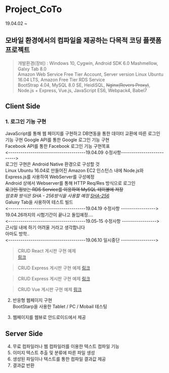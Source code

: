 # Project_CoTo
19.04.02 ~ 

## 모바일 환경에서의 컴파일을 제공하는 다목적 코딩 플랫폼 프로젝트  
  
>개발환경(장비) : Windows 10, Cygwin, Android SDK 6.0 Mashmellow, Galxy Tab 8.0    
Amazon Web Service Free Tier Account, Server version Linux Ubuntu 16.04 LTS, Amazon Free Tier RDS Service  
BootStrap 4.04, MySQL 8.0 SE, HeidiSQL, ~~Nginx(Revers Proxy)~~, Node.js + Express, Vue.js, JavaScript ES6, Webpack4, Babel7  

## Client Side
### 1. 로그인 기능 구현  
JavaScript를 통해 웹 페이지를 구현하고 DB연동을 통한 데이터 교환에 따른 로그인 기능 구현 
Google API를 통한 Google 로그인 기능 구현  
Facebook API를 통한 Facebook 로그인 기능 구현목표   
<--------------------------------------19.04.09 수정사항-------------------------->  
로그인 구현은 Android Native 환경으로 구성할 것  
Linux Ubuntu 16.04로 만들어진 Amazon EC2 인스턴스 내에 Node.js와 Express.js를 사용하여 WebServer를 구성예정  
Android 상에서 Webserver를 통해 HTTP Req/Res 방식으로 로그인  
~~로그인 정보는 RDS Service를 이용하여 MySQL 테이블에 저장~~  
*_암호화 방식은 SHA - 256방식을 사용할 예정 [SHA-256](https://victorydntmd.tistory.com/144 )_*  
Galuxy Tab을 사용하여 테스트 빌드  
<--------------------------------------19.04.19 수정사항 ----------------->  
19.04.26까지의 시험기간이 끝나고 돌입예정....  
<--------------------------------------19.05-15 수정사항 ----------------->  
근시일 내에 하기 어려울 거라고 생각합니다  
아마도 방학..  
<--------------------------------------19.06.10 일시중단 ----------------->      


>CRUD React 게시판 구현 예제  
[링크](https://forest71.tistory.com/183)  

>CRUD Express 게시판 구현  예제
[링크](https://develtraining.tistory.com/category/%EC%9B%B9%ED%94%84%EB%A1%9C%EA%B7%B8%EB%9E%98%EB%B0%8D/Node%20+%20Express%20+%20Mysql%20%EC%9D%84%20%EC%9D%B4%EC%9A%A9%ED%95%9C%20%EA%B2%8C%EC%8B%9C%ED%8C%90%20%EB%A7%8C%EB%93%A4%EA%B8%B0)  

>CRUD Express 게시판 구현  예제
[링크](https://victorydntmd.tistory.com/29)  

>CRUD Vue 게시판 구현  예제
[링크](https://gmground.tistory.com/entry/Vuejs%EB%A1%9C-List%EB%A5%BC-%EC%9D%B4%EC%9A%A9%ED%95%9C-CRUD-Pagination-Search-%EA%B5%AC%ED%98%84)  

2. 반응형 웹페이지 구현  
BootStarp을 사용한 Tablet / PC / Mobail 테스팅 
  
3. 웹페이지를 웹뷰로 안드로이드에서 제공  

## Server Side
4. 무료 컴파일러나 웹 컴파일러를 이용한 텍스트 컴파일 기능
5. 이미지 텍스트 추출 및 분류에 따른  파일 생성 
6. 생성된 파일이나 텍스트를 통한 컴파일 결과값 제공 
7. 결과값 반환 
